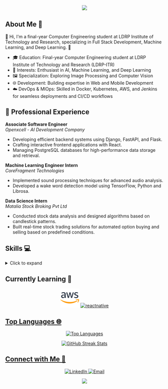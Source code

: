 <div align="center">
  <img src="https://readme-typing-svg.herokuapp.com/?lines=Welcome+to+my+GitHub!;I'm+Kathan+Patel;Software+Engineer;AI+%26+ML+Enthusiast&font=Fira%20Code&center=true&width=420&height=60">
</div>

## About Me 🚀

👋 Hi, I'm a final-year Computer Engineering student at LDRP Institute of Technology and Research, specializing in Full Stack Development, Machine Learning, and Deep Learning. 🚀

- 🎓 Education: Final-year Computer Engineering student at LDRP Institute of Technology and Research (LDRP-ITR)
- 🤖 Interests: Enthusiast in AI, Machine Learning, and Deep Learning
- 🖼️ Specialization: Exploring Image Processing and Computer Vision
- 🌐 Development: Building expertise in Web and Mobile Development
- ☁️ DevOps & MlOps: Skilled in Docker, Kubernetes, AWS, and Jenkins for seamless deployments and CI/CD workflows


## 💼 Professional Experience  

**Associate Software Engineer**  
*Openxcell - AI Development Company*  
- Developing efficient backend systems using Django, FastAPI, and Flask.  
- Crafting interactive frontend applications with React.  
- Managing PostgreSQL databases for high-performance data storage and retrieval.  

**Machine Learning Engineer Intern**  
*CoreFragment Technologies*  
- Implemented sound processing techniques for advanced audio analysis.  
- Developed a wake word detection model using TensorFlow, Python and Librosa.

**Data Science Intern**  
*Matalia Stock Broking Pvt Ltd*  
- Conducted stock data analysis and designed algorithms based on candlestick patterns.  
- Built real-time stock trading solutions for automated option buying and selling based on predefined conditions.  


## Skills 💻

<details>
<summary>Click to expand</summary>

### Languages
<a href="https://www.w3schools.com/cpp/" target="_blank" rel="noreferrer"> <img src="https://raw.githubusercontent.com/devicons/devicon/master/icons/cplusplus/cplusplus-original.svg" alt="cplusplus" width="50" height="50" /> </a>
 <a href="https://www.python.org" target="_blank"><img src="https://raw.githubusercontent.com/devicons/devicon/master/icons/python/python-original.svg" alt="python" width="50" height="50"/></a>
  <a href="https://developer.mozilla.org/en-US/docs/Web/HTML" target="_blank"><img src="https://raw.githubusercontent.com/devicons/devicon/master/icons/html5/html5-original.svg" alt="html5" width="50" height="50"/></a>
  <a href="https://developer.mozilla.org/en-US/docs/Web/CSS" target="_blank"><img src="https://raw.githubusercontent.com/devicons/devicon/master/icons/css3/css3-original.svg" alt="css3" width="50" height="50"/></a>
  <a href="https://developer.mozilla.org/en-US/docs/Web/JavaScript" target="_blank"><img src="https://raw.githubusercontent.com/devicons/devicon/master/icons/javascript/javascript-original.svg" alt="javascript" width="50" height="50"/></a>


### Frameworks & Database
  <a href="https://reactjs.org/" target="_blank"><img src="https://raw.githubusercontent.com/devicons/devicon/master/icons/react/react-original.svg" alt="react" width="50" height="50"/></a>
  <a href="https://tailwindcss.com/" target="_blank"><img src="https://www.vectorlogo.zone/logos/tailwindcss/tailwindcss-icon.svg" alt="tailwind" width="50" height="50"/></a>
  <a href="https://www.djangoproject.com/" target="_blank" rel="noreferrer"> <img src="https://cdn.worldvectorlogo.com/logos/django.svg" alt="django" width="50" height="50"/> </a>
  <a href="https://firebase.google.com/" target="_blank" rel="noreferrer"> <img src="https://www.vectorlogo.zone/logos/firebase/firebase-icon.svg" alt="firebase" width="50" height="50"/> </a>
  <a href="https://www.postgresql.org" target="_blank" rel="noreferrer"> <img src="https://raw.githubusercontent.com/devicons/devicon/master/icons/postgresql/postgresql-original-wordmark.svg" alt="postgresql" width="50" height="50"/> </a>
  

### Machine Learning
  <a href="https://www.tensorflow.org" target="_blank"><img src="https://www.vectorlogo.zone/logos/tensorflow/tensorflow-icon.svg" alt="tensorflow" width="50" height="50"/></a>
  <a href="https://pytorch.org/" target="_blank"><img src="https://www.vectorlogo.zone/logos/pytorch/pytorch-icon.svg" alt="pytorch" width="50" height="50"/></a>
  <a href="https://scikit-learn.org/" target="_blank"><img src="https://upload.wikimedia.org/wikipedia/commons/0/05/Scikit_learn_logo_small.svg" alt="scikit_learn" width="50" height="50"/></a>
  <a href="https://pandas.pydata.org/" target="_blank"><img src="https://raw.githubusercontent.com/devicons/devicon/master/icons/pandas/pandas-original.svg" alt="pandas" width="50" height="50"/></a>
  <a href="https://numpy.org/" target="_blank"><img src="https://raw.githubusercontent.com/devicons/devicon/master/icons/numpy/numpy-original.svg" alt="numpy" width="50" height="50"/></a>
  

### Tools & Technologies
  <a href="https://git-scm.com/" target="_blank"><img src="https://www.vectorlogo.zone/logos/git-scm/git-scm-icon.svg" alt="git" width="50" height="50"/></a> 
   <a href="https://www.linux.org/" target="_blank" rel="noreferrer"> <img src="https://raw.githubusercontent.com/devicons/devicon/master/icons/linux/linux-original.svg" alt="linux"  width="50" height="50" /> </a>
   <a href="https://www.jenkins.io" target="_blank" rel="noreferrer"> <img src="https://www.vectorlogo.zone/logos/jenkins/jenkins-icon.svg" alt="jenkins" width="50" height="50" /> </a>
   <a href="https://www.docker.com/" target="_blank"><img src="https://raw.githubusercontent.com/devicons/devicon/master/icons/docker/docker-original.svg" alt="docker" width="50" height="50"/></a>
   <a href="https://kubernetes.io" target="_blank" rel="noreferrer"> <img src="https://www.vectorlogo.zone/logos/kubernetes/kubernetes-icon.svg" alt="kubernetes" width="50" height="50" /> </a>
</details>

## Currently Learning 🌱

<p align="center">
  <img src="https://raw.githubusercontent.com/devicons/devicon/master/icons/amazonwebservices/amazonwebservices-original-wordmark.svg" alt="aws" width="60" height="60"/>
  <a href="https://reactnative.dev/" target="_blank" rel="noreferrer"> <img src="https://reactnative.dev/img/header_logo.svg" alt="reactnative" width="55" height="55" />
</p>


## Top Languages 🌐

<p align="center">
  <img src="https://github-readme-stats.vercel.app/api/top-langs/?username=Kathanpatel403&layout=compact&theme=radical&background-type=gradient" alt="Top Languages" />
</p>

<p align="center"><img src="https://github-readme-streak-stats.herokuapp.com/?user=Kathanpatel403&theme=radical&background-type=gradient&" alt="GitHub Streak Stats" /></p>


## Connect with Me 🤝

<p align="center">
  <a href="https://www.linkedin.com/in/kathanpatel403/" target="_blank">
    <img src="https://img.shields.io/badge/-LinkedIn-0077B5?style=for-the-badge&logo=LinkedIn&logoColor=white" alt="LinkedIn"/>
  </a>
  <a href="mailto:kathanpatel403@gmail.com" target="_blank">
    <img src="https://img.shields.io/badge/-Email-D14836?style=for-the-badge&logo=Gmail&logoColor=white" alt="Email"/>
  </a>
 
</p>

<div align="center">
  <img src="https://readme-typing-svg.herokuapp.com/?lines=Thanks+for+visiting!;Let's+connect+and+collaborate!&font=Fira%20Code&center=true&width=380&height=50">
</div>
